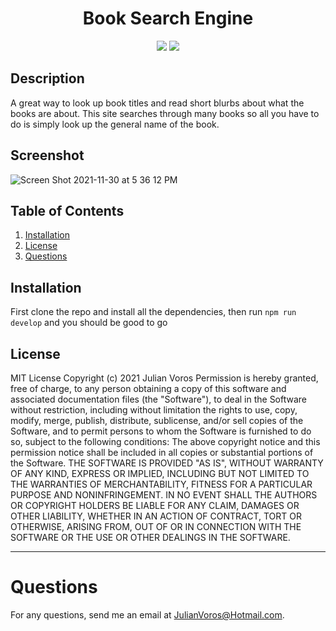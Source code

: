 <h1 align="center"><strong>Book Search Engine</strong></h1>
<p align="center">
  <img src="https://img.shields.io/github/languages/top/JuVoros/book-search">
  <img src="https://img.shields.io/badge/License-MIT-blue.svg">
</p>

## Description

A great way to look up book titles and read short blurbs about what the books are about. This site searches through many books so all you have to do is simply look up the general name of the book.

## Screenshot

![Screen Shot 2021-11-30 at 5 36 12 PM](https://user-images.githubusercontent.com/78007904/144155916-405b472e-025e-4dc5-9f08-747e983476ac.png)

## Table of Contents
1. [Installation](#installation)
3. [License](#license)
6. [Questions](#questions)
    
## Installation
First clone the repo and install all the dependencies, then run `npm run develop` and you should be good to go

## License
MIT License
Copyright (c) 2021 Julian Voros
Permission is hereby granted, free of charge, to any person obtaining a copy
of this software and associated documentation files (the "Software"), to deal
in the Software without restriction, including without limitation the rights
to use, copy, modify, merge, publish, distribute, sublicense, and/or sell
copies of the Software, and to permit persons to whom the Software is
furnished to do so, subject to the following conditions:
The above copyright notice and this permission notice shall be included in all
copies or substantial portions of the Software.
THE SOFTWARE IS PROVIDED "AS IS", WITHOUT WARRANTY OF ANY KIND, EXPRESS OR
IMPLIED, INCLUDING BUT NOT LIMITED TO THE WARRANTIES OF MERCHANTABILITY,
FITNESS FOR A PARTICULAR PURPOSE AND NONINFRINGEMENT. IN NO EVENT SHALL THE
AUTHORS OR COPYRIGHT HOLDERS BE LIABLE FOR ANY CLAIM, DAMAGES OR OTHER
LIABILITY, WHETHER IN AN ACTION OF CONTRACT, TORT OR OTHERWISE, ARISING FROM,
OUT OF OR IN CONNECTION WITH THE SOFTWARE OR THE USE OR OTHER DEALINGS IN THE
SOFTWARE.

---
# Questions
For any questions, send me an email at JulianVoros@Hotmail.com.
